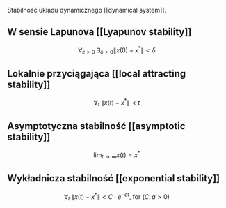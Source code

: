 Stabilność układu dynamicznego [[dynamical system]].

## W sensie Lapunova [[Lyapunov stability]]
$$
\displaystyle{
\forall_{\varepsilon>0} \; \exists_{\delta>0}
\lVert x(0) - x^* \lVert < \delta
}
$$

## Lokalnie przyciągająca [[local attracting stability]]
$$
\displaystyle{
\forall_{t} \;
\lVert x(t) - x^* \lVert < t
}
$$
## Asymptotyczna stabilność [[asymptotic stability]]
$$
\lim_{t \rightarrow \infty} x(t) = x^*
$$
## Wykładnicza stabilność [[exponential stability]]
$$
\displaystyle{
\forall_{t} \;
\lVert x(t) - x^* \lVert < C \cdot e^{-at}, \; \text{for } (C, a > 0)
}
$$
